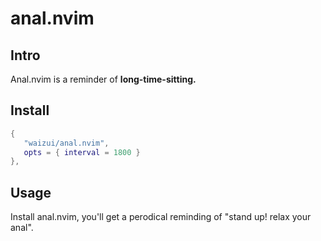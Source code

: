 # anal.nvim

## Intro

Anal.nvim is a reminder of **long-time-sitting.**

## Install

```lua
{
   "waizui/anal.nvim",
   opts = { interval = 1800 }
},
```

## Usage

Install anal.nvim, you'll get a perodical reminding of "stand up! relax your anal".
